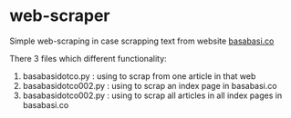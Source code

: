 # web-scraper
Simple web-scraping in case scrapping text from website [basabasi.co](basabasi.co)

There 3 files which different functionality:
1. basabasidotco.py : using to scrap from one article in that web
2. basabasidotco002.py : using to scrap an index page in basabasi.co
3. basabasidotco002.py : using to scrap all articles in all index pages in basabasi.co
